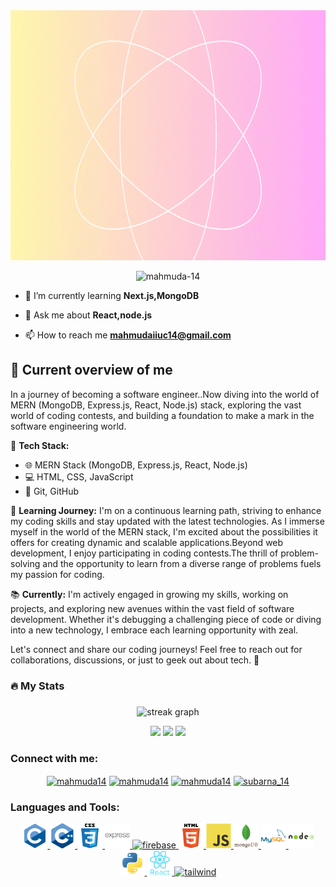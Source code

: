<div align="center">   
   <img height="400" width="100%" src="https://github.com/Mahmuda-14/Resource/blob/main/Video/H.gif" />   
</div>

<p align="center"> <img src="https://komarev.com/ghpvc/?username=mahmuda-14&label=Profile%20views&color=0e75b6&style=flat" alt="mahmuda-14" /> </p>


- 🌱 I’m currently learning **Next.js,MongoDB**

- 💬 Ask me about **React,node.js**

- 📫 How to reach me **mahmudaiiuc14@gmail.com**


###

<h2>👀 Current overview of me</h2>

In a journey of becoming a software engineer..Now diving into the world of  MERN (MongoDB, Express.js, React, Node.js) stack, exploring the vast world of coding contests, and building a foundation to make a mark in the software engineering world.

🚀 **Tech Stack:**
- 🌐 MERN Stack (MongoDB, Express.js, React, Node.js)
- 💻 HTML, CSS, JavaScript
- 🔧 Git, GitHub

🌱 **Learning Journey:**
I'm on a continuous learning path, striving to enhance my coding skills and stay updated with the latest technologies. As I immerse myself in the world of the MERN stack, I'm excited about the possibilities it offers for creating dynamic and scalable applications.Beyond web development, I enjoy participating in coding contests.The thrill of problem-solving and the opportunity to learn from a diverse range of problems fuels my passion for coding.

📚 **Currently:**
I'm actively engaged in growing my skills, working on projects, and exploring new avenues within the vast field of software development. Whether it's debugging a challenging piece of code or diving into a new technology, I embrace each learning opportunity with zeal.

Let's connect and share our coding journeys! Feel free to reach out for collaborations, discussions, or just to geek out about tech. 🌟




###

<h3 align="left">🔥 My Stats </h3>

###

<div align="center">
  <img src="https://github-readme-streak-stats.herokuapp.com/?user=mahmuda-14&theme=lightgray&hide_border=false&background=FFFFFF&ring=DD2476&border=DD2476&border_radius=5" height="220" alt="streak graph"  />
</div>

<div align="center">
  
![](http://github-profile-summary-cards.vercel.app/api/cards/profile-details?username=mahmuda-14&theme=omni)
![](http://github-profile-summary-cards.vercel.app/api/cards/stats?username=mahmuda-14&theme=omni)
![](http://github-profile-summary-cards.vercel.app/api/cards/productive-time?username=mahmuda-14&theme=omni&utcOffset=8)
</div>


<h3 align="left">Connect with me:</h3>
<p align="center">
<a href="https://dev.to/mahmuda14" target="blank"><img align="center" src="https://raw.githubusercontent.com/rahuldkjain/github-profile-readme-generator/master/src/images/icons/Social/devto.svg" alt="mahmuda14" height="30" width="40" /></a>
<a href="https://hashnode.com/mahmuda14" target="blank"><img align="center" src="https://raw.githubusercontent.com/rahuldkjain/github-profile-readme-generator/master/src/images/icons/Social/hashnode.svg" alt="mahmuda14" height="30" width="40" /></a>
<a href="https://www.hackerrank.com/mahmuda14" target="blank"><img align="center" src="https://raw.githubusercontent.com/rahuldkjain/github-profile-readme-generator/master/src/images/icons/Social/hackerrank.svg" alt="mahmuda14" height="30" width="40" /></a>
<a href="https://codeforces.com/profile/subarna_14" target="blank"><img align="center" src="https://raw.githubusercontent.com/rahuldkjain/github-profile-readme-generator/master/src/images/icons/Social/codeforces.svg" alt="subarna_14" height="30" width="40" /></a>
</p>

<h3 align="left">Languages and Tools:</h3>
<p align="center"> <a href="https://www.cprogramming.com/" target="_blank" rel="noreferrer"> <img src="https://raw.githubusercontent.com/devicons/devicon/master/icons/c/c-original.svg" alt="c" width="40" height="40"/> </a> <a href="https://www.w3schools.com/cpp/" target="_blank" rel="noreferrer"> <img src="https://raw.githubusercontent.com/devicons/devicon/master/icons/cplusplus/cplusplus-original.svg" alt="cplusplus" width="40" height="40"/> </a> <a href="https://www.w3schools.com/css/" target="_blank" rel="noreferrer"> <img src="https://raw.githubusercontent.com/devicons/devicon/master/icons/css3/css3-original-wordmark.svg" alt="css3" width="40" height="40"/> </a> <a href="https://expressjs.com" target="_blank" rel="noreferrer"> <img src="https://raw.githubusercontent.com/devicons/devicon/master/icons/express/express-original-wordmark.svg" alt="express" width="40" height="40"/> </a> <a href="https://firebase.google.com/" target="_blank" rel="noreferrer"> <img src="https://www.vectorlogo.zone/logos/firebase/firebase-icon.svg" alt="firebase" width="40" height="40"/> </a> <a href="https://www.w3.org/html/" target="_blank" rel="noreferrer"> <img src="https://raw.githubusercontent.com/devicons/devicon/master/icons/html5/html5-original-wordmark.svg" alt="html5" width="40" height="40"/> </a> <a href="https://developer.mozilla.org/en-US/docs/Web/JavaScript" target="_blank" rel="noreferrer"> <img src="https://raw.githubusercontent.com/devicons/devicon/master/icons/javascript/javascript-original.svg" alt="javascript" width="40" height="40"/> </a> <a href="https://www.mongodb.com/" target="_blank" rel="noreferrer"> <img src="https://raw.githubusercontent.com/devicons/devicon/master/icons/mongodb/mongodb-original-wordmark.svg" alt="mongodb" width="40" height="40"/> </a> <a href="https://www.mysql.com/" target="_blank" rel="noreferrer"> <img src="https://raw.githubusercontent.com/devicons/devicon/master/icons/mysql/mysql-original-wordmark.svg" alt="mysql" width="40" height="40"/> </a> <a href="https://nodejs.org" target="_blank" rel="noreferrer"> <img src="https://raw.githubusercontent.com/devicons/devicon/master/icons/nodejs/nodejs-original-wordmark.svg" alt="nodejs" width="40" height="40"/> </a> <a href="https://www.python.org" target="_blank" rel="noreferrer"> <img src="https://raw.githubusercontent.com/devicons/devicon/master/icons/python/python-original.svg" alt="python" width="40" height="40"/> </a> <a href="https://reactjs.org/" target="_blank" rel="noreferrer"> <img src="https://raw.githubusercontent.com/devicons/devicon/master/icons/react/react-original-wordmark.svg" alt="react" width="40" height="40"/> </a> <a href="https://tailwindcss.com/" target="_blank" rel="noreferrer"> <img src="https://www.vectorlogo.zone/logos/tailwindcss/tailwindcss-icon.svg" alt="tailwind" width="40" height="40"/> </a> </p>


















